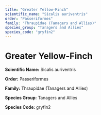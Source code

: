 ```yaml
---
title: "Greater Yellow-Finch"
scientific_name: "Sicalis auriventris"
order: "Passeriformes"
family: "Thraupidae (Tanagers and Allies)"
species_group: "Tanagers and Allies"
species_code: "gryfin2"
---
```


# Greater Yellow-Finch

**Scientific Name:** Sicalis auriventris

**Order:** Passeriformes

**Family:** Thraupidae (Tanagers and Allies)

**Species Group:** Tanagers and Allies

**Species Code:** gryfin2
